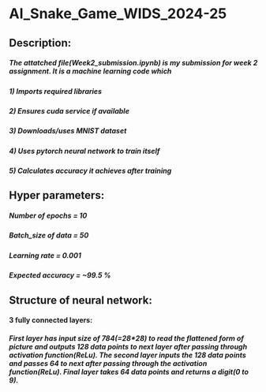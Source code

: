 # AI_Snake_Game_WIDS_2024-25

## Description:
##### The attatched file(Week2_submission.ipynb) is my submission for week 2 assignment. It is a machine learning code which
##### 1) Imports required libraries
##### 2) Ensures cuda service if available
##### 3) Downloads/uses MNIST dataset
##### 4) Uses pytorch neural network to train itself
##### 5) Calculates accuracy it achieves after training

## Hyper parameters:
##### Number of epochs    = 10
##### Batch_size of data  = 50
##### Learning rate       = 0.001
##### Expected accuracy   = ~99.5 %

## Structure of neural network:
#### 3 fully connected layers:
##### First layer has input size of 784(=28*28) to read the flattened form of picture and outputs 128 data points to next layer after passing through activation function(ReLu). The second layer inputs the 128 data points and passes 64 to next after passing through the activation function(ReLu). Final layer takes 64 data points and returns a digit(0 to 9).
